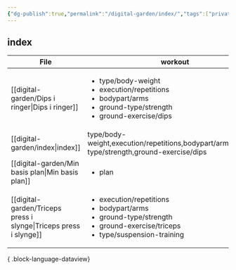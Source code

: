 ```yaml
---
{"dg-publish":true,"permalink":"/digital-garden/index/","tags":["private","digital-garden"]}
---
```




## index

| File                                                                 | workout                                                                                                                                                     |
| -------------------------------------------------------------------- | ----------------------------------------------------------------------------------------------------------------------------------------------------------- |
| [[digital-garden/Dips i ringer\|Dips i ringer]]                   | <ul><li>type/body-weight</li><li>execution/repetitions</li><li>bodypart/arms</li><li>ground-type/strength</li><li>ground-exercise/dips</li></ul>            |
| [[digital-garden/index\|index]]                                   | type/body-weight,execution/repetitions,bodypart/arms,ground-type/strength,ground-exercise/dips                                                              |
| [[digital-garden/Min basis plan\|Min basis plan]]                 | <ul><li>plan</li></ul>                                                                                                                                      |
| [[digital-garden/Triceps press i slynge\|Triceps press i slynge]] | <ul><li>execution/repetitions</li><li>bodypart/arms</li><li>ground-type/strength</li><li>ground-exercise/triceps</li><li>type/suspension-training</li></ul> |

{ .block-language-dataview}